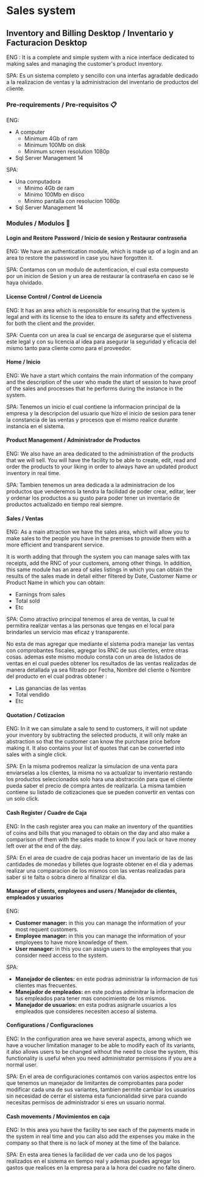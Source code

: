 

# Sales system
## Inventory and Billing Desktop / Inventario y Facturacion Desktop

ENG :
It is a complete and simple system with a nice interface dedicated to making sales and managing the customer's product inventory.

SPA:
Es un sistema completo y sencillo con una interfas agradable dedicado a la realizacion de ventas y la administracion del inventario de productos del cliente.

### Pre-requirements  / Pre-requisitos 📋
ENG:
 - A computer  
	 - Minimum 4Gb of ram  
	 - Minimum 100Mb on disk  
	 - Minimum screen resolution 1080p 
 - Sql Server Management 14

SPA:
 - Una computadora  
	 - Minimo 4Gb de ram  
	 - Minimo 100Mb en disco  
	 - Minimo pantalla con resolucion 1080p
 - Sql Server Management 14

### Modules / Modulos 🔧
#### Login and Restore Password / Inicio de sesion y Restaurar contraseña 
ENG:
We have an authentication module, which is made up of a login and an area to restore the password in case you have forgotten it.

SPA:
Contamos con un modulo de autenticacion, el cual esta compuesto por un inicion de Sesion y un area de restaurar la contraseña en caso se le haya olvidado.

#### License Control / Control de Licencia
ENG:
It has an area which is responsible for ensuring that the system is legal and with its license to the idea to ensure its safety and effectiveness for both the client and the provider.

SPA:
Cuenta con un area la cual se encarga de asegurarse que el sistema este legal y con su licencia al idea para asegurar la seguridad y eficacia del mismo tanto para cliente como para el proveedor.

#### Home / Inicio
ENG:
We have a start which contains the main information of the company and the description of the user who made the start of session to have proof of the sales and processes that he performs during the instance in the system.

SPA:
Tenemos un inicio el cual contiene la informacion principal de la empresa y la descripcion del usuario que hizo el inicio de sesion para tener la constancia de las ventas y procesos que el mismo realice durante instancia en el sistema.

#### Product Management / Administrador de Productos
ENG:
We also have an area dedicated to the administration of the products that we will sell. You will have the facility to be able to create, edit, read and order the products to your liking in order to always have an updated product inventory in real time.

SPA:
Tambien tenemos un area dedicada a la administracion de los productos que venderemos la tendra la facilidad de poder crear, editar, leer y ordenar los productos a su gusto para poder tener un inventario de productos actualizado en tiempo real siempre.

#### Sales / Ventas
ENG:
As a main attraction we have the sales area, which will allow you to make sales to the people you have in the premises to provide them with a more efficient and transparent service.

It is worth adding that through the system you can manage sales with tax receipts, add the RNC of your customers, among other things. In addition, this same module has an area of ​​sales listings in which you can obtain the results of the sales made in detail either filtered by Date, Customer Name or Product Name in which you can obtain:
 - Earnings from sales
 - Total sold
 - Etc

SPA:
Como atractivo principal tenemos el area de ventas, la cual te permitira realizar ventas a las personas que tengas en el local para brindarles un servicio mas eficaz y transparente.

No esta de mas agregar que mediante el sistema podra manejar las ventas con comprobantes fiscales, agregar los RNC de sus clientes, entre otras cosas. ademas este mismo modulo consta con un area de listados de ventas en el cual puedes obtener los resultados de las ventas realizadas de manera detallada  ya sea filtrado por Fecha, Nombre del cliente o Nombre del producto en el cual podras obtener :
 - Las ganancias de las ventas 
 - Total vendido 
 - Etc

#### Quotation / Cotizacion
ENG:
In it we can simulate a sale to send to customers, it will not update your inventory by subtracting the selected products, it will only make an abstraction so that the customer can know the purchase price before making it. It also contains your list of quotes that can be converted into sales with a single click.

SPA:
En la misma podremos realizar la simulacion de una venta para enviarselas a los clientes, la misma no va actualizar tu inventario restando los productos seleccionados solo hara una abstracción para que el cliente pueda saber el precio de compra antes de realizarla. La misma tambien contiene su listado de cotizaciones que se pueden convertir en ventas con un solo click.

#### Cash Register / Cuadre de Caja
ENG:
In the cash register area you can make an inventory of the quantities of coins and bills that you managed to obtain on the day and also make a comparison of them with the sales made to know if you lack or have money left over at the end of the day.

SPA:
En el area de cuadre de caja podras hacer un inventario de las de las cantidades de monedas y billetes que lograste obtener en el dia y ademas realizar una comparacion de los mismos con las ventas realizadas para saber si te falta o sobra dinero al finalizar el dia.

####   Manager of clients, employees and users / Manejador de clientes, empleados y usuarios
ENG:
 - **Customer manager:** in this you can manage the information of your most requent customers.
 - **Employee manager:** in this you can manage the information of your employees to have more knowledge of them.
 - **User manager:** in this you can assign users to the employees that you consider need access to the system.

SPA:
 - **Manejador de clientes:** en este podras administrar la informacion de tus clientes mas frecuentes.
 - **Manejador de empleados:** en este podras adminitrar la informacion de tus empleados para tener mas conocimiento de los mismos. 
 - **Manejador de usuarios:** en esta podras asignarle usuarios a los empleados que consideres necesiten acceso al sistema.

#### Configurations / Configuraciones
ENG: 
In the configuration area we have several aspects, among which we have a voucher limitation manager to be able to modify each of its variants, it also allows users to be changed without the need to close the system, this functionality is useful when you need administrator permissions if you are a normal user.

SPA: 
En el area de configuraciones contamos con varios aspectos entre los que tenemos un manejador de limitantes de comprobantes para poder modificar cada una de sus variantes, tambien permite cambiar los usuarios sin necesidad de cerrar el sistema esta funcionalidad sirve para cuando necesitas permisos de administrador si eres un usuario normal.

#### Cash movements / Movimientos en caja
ENG:
In this area you have the facility to see each of the payments made in the system in real time and you can also add the expenses you make in the company so that there is no lack of money at the time of the balance.

SPA:
En esta area tienes la facilidad de ver cada uno de los pagos realizados en el sistema en tiempo real y ademas puedes agregar los gastos que realices en la empresa para a la hora del cuadre no falte dinero.

